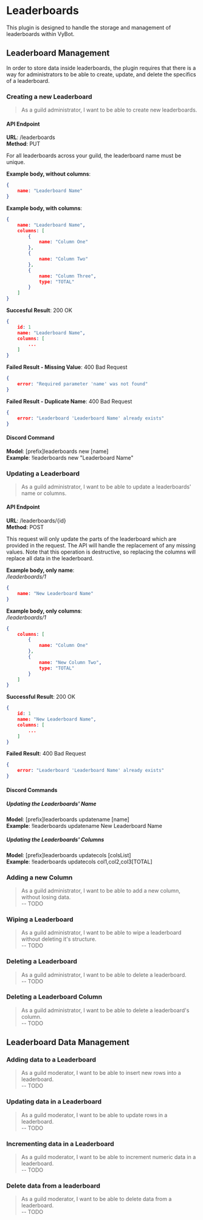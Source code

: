 # Leaderboards

This plugin is designed to handle the storage and management of leaderboards within VyBot.




## Leaderboard Management

In order to store data inside leaderboards, the plugin requires that there is a way for administrators to be able to create, update, and delete the specifics of a leaderboard.


### Creating a new Leaderboard
> As a guild administrator, I want to be able to create new leaderboards.

#### API Endpoint
**URL**: /leaderboards  
**Method**: PUT  

For all leaderboards across your guild, the leaderboard name must be unique.

**Example body, without columns**:  
```json
{
    name: "Leaderboard Name"
}
```  

**Example body, with columns**:  
```json
{
    name: "Leaderboard Name",
    columns: [
        {
            name: "Column One"
        },
        {
            name: "Column Two"
        },
        {
            name: "Column Three",
            type: "TOTAL"
        }
    ]
}
```  

**Succesful Result**: 200 OK
```json
{
    id: 1
    name: "Leaderboard Name",
    columns: [
        ...
    ]
}
```  

**Failed Result - Missing Value**: 400 Bad Request
```json
{
    error: "Required parameter 'name' was not found"
}
```  

**Failed Result - Duplicate Name**: 400 Bad Request
```json
{
    error: "Leaderboard 'Leaderboard Name' already exists"
}
```  

#### Discord Command
**Model**: [prefix]leaderboards new [name]  
**Example**: !leaderboards new "Leaderboard Name"


### Updating a Leaderboard
> As a guild administrator, I want to be able to update a leaderboards' name or columns.

#### API Endpoint
**URL**: /leaderboards/{id}  
**Method**: POST  

This request will only update the parts of the leaderboard which are provided in the request. The API will handle the replacement of any missing values. Note that this operation is destructive, so replacing the columns will replace all data in the leaderboard.

**Example body, only name**:  
_/leaderboards/1_
```json
{
    name: "New Leaderboard Name"
}
```

**Example body, only columns**:  
_/leaderboards/1_
```json
{
    columns: [
        {
            name: "Column One"
        },
        {
            name: "New Column Two",
            type: "TOTAL"
        }
    ]
}
```

**Successful Result**: 200 OK
```json
{
    id: 1
    name: "New Leaderboard Name",
    columns: [
        ...
    ]
}
```  

**Failed Result**: 400 Bad Request
```json
{
    error: "Leaderboard 'Leaderboard Name' already exists"
}
```  

#### Discord Commands  
##### Updating the Leaderboards' Name
**Model**: [prefix]leaderboards updatename [name]  
**Example**: !leaderboards updatename New Leaderboard Name  

##### Updating the Leaderboards' Columns
**Model**: [prefix]leaderboards updatecols [colsList]  
**Example**: !leaderboards updatecols col1,col2,col3[TOTAL]  


### Adding a new Column
> As a guild administrator, I want to be able to add a new column, without losing data.  
-- TODO


### Wiping a Leaderboard
> As a guild administrator, I want to be able to wipe a leaderboard without deleting it's structure.  
-- TODO


### Deleting a Leaderboard
> As a guild administrator, I want to be able to delete a leaderboard.  
-- TODO


### Deleting a Leaderboard Column
> As a guild administrator, I want to be able to delete a leaderboard's column.  
-- TODO



## Leaderboard Data Management
### Adding data to a Leaderboard
> As a guild moderator, I want to be able to insert new rows into a leaderboard.  
-- TODO

### Updating data in a Leaderboard
> As a guild moderator, I want to be able to update rows in a leaderboard.  
-- TODO

### Incrementing data in a Leaderboard
> As a guild moderator, I want to be able to increment numeric data in a leaderboard.  
-- TODO

### Delete data from a leaderboard
> As a guild moderator, I want to be able to delete data from a leaderboard.  
-- TODO